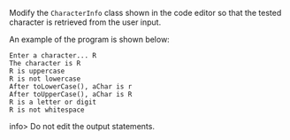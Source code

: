 Modify the `CharacterInfo` class shown in the code editor so that the tested character is retrieved from the user input.

An example of the program is shown below: 
```
Enter a character... R
The character is R
R is uppercase
R is not lowercase
After toLowerCase(), aChar is r
After toUpperCase(), aChar is R
R is a letter or digit
R is not whitespace
```

info> Do not edit the output statements. 

